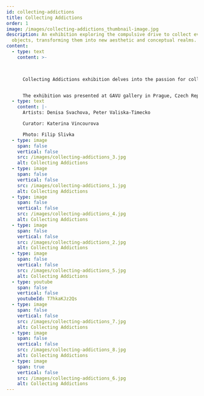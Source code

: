 ```yaml
---
id: collecting-addictions
title: Collecting Addictions
order: 1
image: /images/collecting-addictions_thumbnail-image.jpg
description: An exhibition exploring the compulsive drive to collect everyday
  objects, transforming them into new aesthetic and conceptual realms.
content:
  - type: text
    content: >-
      


      Collecting Addictions exhibition delves into the passion for collecting and the irresistible need to accumulate and archive common, often unnecessary items. Denisa Svachova uses ready-made techniques to elevate found objects into artifacts of artistic value, recycling and recontextualizing mundane items. Her focus lies on artifacts from the pharmaceutical and tobacco industries, highlighting the massive profits these sectors generate within global consumer chains. Svachova’s work contrasts with Peter Valiska-Timečko’s conceptually driven critique of the pharmaceutical industry, where he exposes aggressive marketing tactics and the corruption of scientific integrity. Together, they offer distinct yet complementary artistic languages, unified by the theme of “collecting as a dependency”.


      The exhibition was presented at GAVU gallery in Prague, Czech Republic in 2013.
  - type: text
    content: |-
      Artists: Denisa Svachova, Peter Valiska-Timecko

      Curator: Katerina Vincourova

      Photo: Filip Slivka
  - type: image
    span: false
    vertical: false
    src: /images/collecting-addictions_3.jpg
    alt: Collecting Addictions
  - type: image
    span: false
    vertical: false
    src: /images/collecting-addictions_1.jpg
    alt: Collecting Addictions
  - type: image
    span: false
    vertical: false
    src: /images/collecting-addictions_4.jpg
    alt: Collecting Addictions
  - type: image
    span: false
    vertical: false
    src: /images/collecting-addictions_2.jpg
    alt: Collecting Addictions
  - type: image
    span: false
    vertical: false
    src: /images/collecting-addictions_5.jpg
    alt: Collecting Addictions
  - type: youtube
    span: false
    vertical: false
    youtubeId: T7hkaKJz2Qs
  - type: image
    span: false
    vertical: false
    src: /images/collecting-addictions_7.jpg
    alt: Collecting Addictions
  - type: image
    span: false
    vertical: false
    src: /images/collecting-addictions_8.jpg
    alt: Collecting Addictions
  - type: image
    span: true
    vertical: false
    src: /images/collecting-addictions_6.jpg
    alt: Collecting Addictions
---
```

